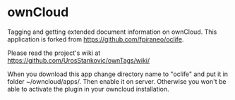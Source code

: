 ownCloud
======

Tagging and getting extended document information on ownCloud.
This application is forked from  https://github.com/fpiraneo/oclife.

Please read the project's wiki at https://github.com/UrosStankovic/ownTags/wiki/

When you download this app change directory name to "oclife" and put it in folder ~/owncloud/apps/.
Then enable it on server.
Otherwise you won't be able to activate the plugin in your owncloud installation.
